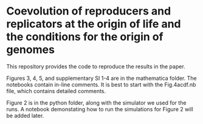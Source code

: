 # Coevolution of reproducers and replicators at the origin of life and the conditions for the origin of genomes

This repository provides the code to reproduce the results in the paper.

Figures 3, 4, 5, and supplementary SI 1-4 are in the mathematica folder. 
The notebooks contain in-line comments.
It is best to start with the Fig.4acdf.nb file, which contains detailed comments.

Figure 2 is in the python folder, along with the simulator we used for the runs.
A notebook demonstating how to run the simulations for Figure 2 will be added later.  
